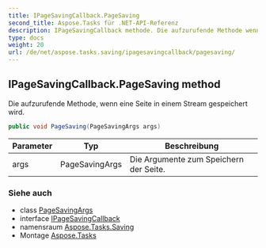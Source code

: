 ```yaml
---
title: IPageSavingCallback.PageSaving
second_title: Aspose.Tasks für .NET-API-Referenz
description: IPageSavingCallback methode. Die aufzurufende Methode wenn eine Seite in einem Stream gespeichert wird.
type: docs
weight: 20
url: /de/net/aspose.tasks.saving/ipagesavingcallback/pagesaving/
---
```

## IPageSavingCallback.PageSaving method

Die aufzurufende Methode, wenn eine Seite in einem Stream gespeichert wird.

```csharp
public void PageSaving(PageSavingArgs args)
```

| Parameter | Typ | Beschreibung |
| --- | --- | --- |
| args | PageSavingArgs | Die Argumente zum Speichern der Seite. |

### Siehe auch

* class [PageSavingArgs](../../pagesavingargs/)
* interface [IPageSavingCallback](../)
* namensraum [Aspose.Tasks.Saving](../../ipagesavingcallback/)
* Montage [Aspose.Tasks](../../../)



